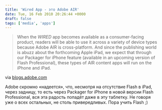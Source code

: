 ```yaml
---
title: 'Wired App - это Adobe AIR'
date: Tue, 16 Feb 2010 20:26:44 +0000
draft: false
tags: ['media', 'apps']
---
```


> When the _WIRED_ app becomes available as a consumer-facing product, readers will be able to use it across a variety of device types because Adobe AIR is cross-platform. And since the publishing world is abuzz about the forthcoming Apple iPad, we expect that through our Packager for iPhone feature (available in an upcoming version of Flash Professional), these types of AIR content apps will run on the iPhone and iPad.

via [blogs.adobe.com](http://blogs.adobe.com/digitalpublishing/2010/02/adobe_wired.html)

Adobe скромно «надеется», что, несмотря на отсутствие Flash в iPad, через задницу, то есть через Packager for iPhone в новой версии Flash Professional, вся эта радость попадёт даже в эту таблетку. Не говоря уже о всех остальных, не столь привередливых. Пора учить Flash ;)